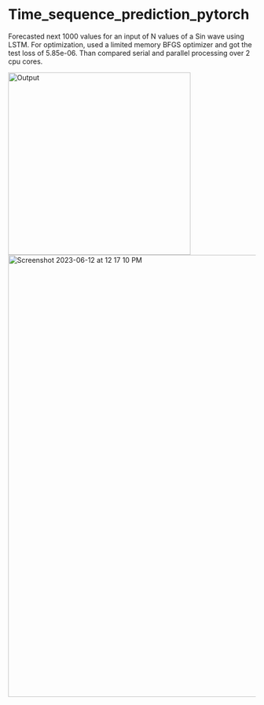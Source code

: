 # Time_sequence_prediction_pytorch
Forecasted next 1000 values for an input of N values of a Sin wave using LSTM. For optimization, used a limited memory BFGS optimizer and got the test loss of 5.85e-06. Than compared serial and parallel processing over 2 cpu cores.

<img width="371" alt="Output" src="https://github.com/harsh2198/Time_sequence_prediction_pytorch/assets/49284471/f112f0cb-21e9-46c8-9c79-6ca7c77716e6">

<img width="899" alt="Screenshot 2023-06-12 at 12 17 10 PM" src="https://github.com/harsh2198/Time_sequence_prediction_pytorch/assets/49284471/b81ad21b-cf5f-4436-8cb5-57f6b20b942f">

